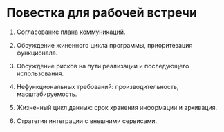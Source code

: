 # Повестка для рабочей встречи



1. Согласование плана коммуникаций.

2. Обсуждение жиненного цикла программы, приоритезация функционала.

3. Обсуждение рисков на пути реализации и последующего использования.

4. Нефункциональных требований: производительность, масштабируемость.

5. Жизненный цикл данных: срок хранения информации и архивация.

6. Стратегия интеграции с внешними сервисами.
